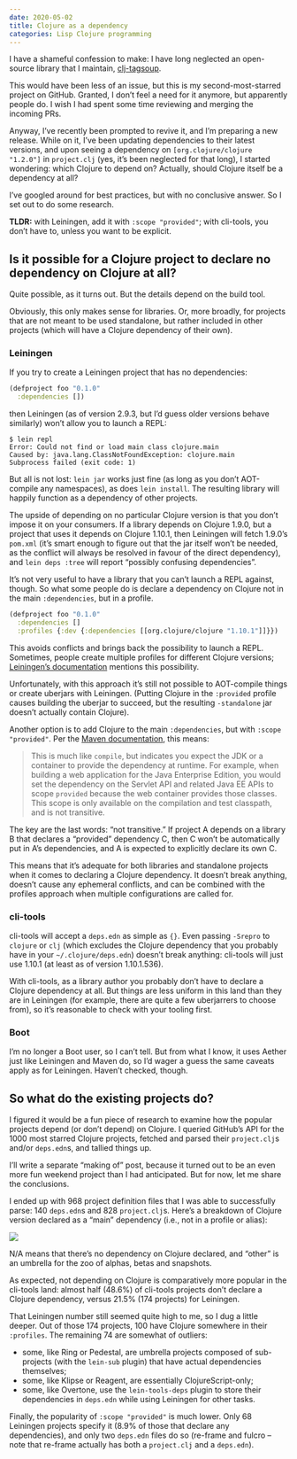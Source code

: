 ```yaml
---
date: 2020-05-02
title: Clojure as a dependency
categories: Lisp Clojure programming
---
```


I have a shameful confession to make: I have long neglected an open-source library that I maintain, [clj-tagsoup][1].

This would have been less of an issue, but this is my second-most-starred project on GitHub. Granted, I don’t feel a need for it anymore, but apparently people do. I wish I had spent some time reviewing and merging the incoming PRs.

Anyway, I’ve recently been prompted to revive it, and I’m preparing a new release. While on it, I’ve been updating dependencies to their latest versions, and upon seeing a dependency on `[org.clojure/clojure "1.2.0"]` in `project.clj` (yes, it’s been neglected for that long), I started wondering: which Clojure to depend on? Actually, should Clojure itself be a dependency at all?

I’ve googled around for best practices, but with no conclusive answer. So I set out to do some research.

**TLDR:** with Leiningen, add it with `:scope "provided"`; with cli-tools, you don’t have to, unless you want to be explicit.

## Is it possible for a Clojure project to declare no dependency on Clojure at all?

Quite possible, as it turns out. But the details depend on the build tool.

Obviously, this only makes sense for libraries. Or, more broadly, for projects that are not meant to be used standalone, but rather included in other projects (which will have a Clojure dependency of their own).

### Leiningen

If you try to create a Leiningen project that has no dependencies:

```clojure
(defproject foo "0.1.0"
  :dependencies [])
```

then Leiningen (as of version 2.9.3, but I’d guess older versions behave similarly) won’t allow you to launch a REPL:

```
$ lein repl
Error: Could not find or load main class clojure.main
Caused by: java.lang.ClassNotFoundException: clojure.main
Subprocess failed (exit code: 1)
```

But all is not lost: `lein jar` works just fine (as long as you don’t AOT-compile any namespaces), as does `lein install`. The resulting library will happily function as a dependency of other projects.

The upside of depending on no particular Clojure version is that you don’t impose it on your consumers. If a library depends on Clojure 1.9.0, but a project that uses it depends on Clojure 1.10.1, then Leiningen will fetch 1.9.0’s `pom.xml` (it’s smart enough to figure out that the jar itself won’t be needed, as the conflict will always be resolved in favour of the direct dependency), and `lein deps :tree` will report “possibly confusing dependencies”.

It’s not very useful to have a library that you can’t launch a REPL against, though. So what some people do is declare a dependency on Clojure not in the main `:dependencies`, but in a profile.

```clojure
(defproject foo "0.1.0"
  :dependencies []
  :profiles {:dev {:dependencies [[org.clojure/clojure "1.10.1"]]}})
```

This avoids conflicts and brings back the possibility to launch a REPL. Sometimes, people create multiple profiles for different Clojure versions; [Leiningen’s documentation][2] mentions this possibility.

Unfortunately, with this approach it’s still not possible to AOT-compile things or create uberjars with Leiningen. (Putting Clojure in the `:provided` profile causes building the uberjar to succeed, but the resulting `-standalone` jar doesn’t actually contain Clojure).

Another option is to add Clojure to the main `:dependencies`, but with `:scope "provided"`. Per the [Maven documentation][3], this means:

> This is much like `compile`, but indicates you expect the JDK or a container to provide the dependency at runtime. For example, when building a web application for the Java Enterprise Edition, you would set the dependency on the Servlet API and related Java EE APIs to scope `provided` because the web container provides those classes. This scope is only available on the compilation and test classpath, and is not transitive.

The key are the last words: “not transitive.” If project A depends on a library B that declares a “provided” dependency C, then C won’t be automatically put in A’s dependencies, and A is expected to explicitly declare its own C.

This means that it’s adequate for both libraries and standalone projects when it comes to declaring a Clojure dependency. It doesn’t break anything, doesn’t cause any ephemeral conflicts, and can be combined with the profiles approach when multiple configurations are called for.

 [1]: https://github.com/nathell/clj-tagsoup
 [2]: https://github.com/technomancy/leiningen/blob/master/doc/PROFILES.md
 [3]: http://maven.apache.org/guides/introduction/introduction-to-dependency-mechanism.html

### cli-tools

cli-tools will accept a `deps.edn` as simple as `{}`. Even passing `-Srepro` to `clojure` or `clj` (which excludes the Clojure dependency that you probably have in your `~/.clojure/deps.edn`) doesn’t break anything: cli-tools will just use 1.10.1 (at least as of version 1.10.1.536).

With cli-tools, as a library author you probably don’t have to declare a Clojure dependency at all. But things are less uniform in this land than they are in Leiningen (for example, there are quite a few uberjarrers to choose from), so it’s reasonable to check with your tooling first.

### Boot

I’m no longer a Boot user, so I can’t tell. But from what I know, it uses Aether just like Leiningen and Maven do, so I’d wager a guess the same caveats apply as for Leiningen. Haven’t checked, though.

## So what do the existing projects do?

I figured it would be a fun piece of research to examine how the popular projects depend (or don’t depend) on Clojure. I queried GitHub’s API for the 1000 most starred Clojure projects, fetched and parsed their `project.clj`s and/or `deps.edn`s, and tallied things up.

I’ll write a separate “making of” post, because it turned out to be an even more fun weekend project than I had anticipated. But for now, let me share the conclusions.

I ended up with 968 project definition files that I was able to successfully parse: 140 `deps.edn`s and 828 `project.clj`s. Here’s a breakdown of Clojure version declared as a “main” dependency (i.e., not in a profile or alias):

<img src="/img/blog/clojure-versions.png">

N/A means that there’s no dependency on Clojure declared, and “other” is an umbrella for the zoo of alphas, betas and snapshots.

As expected, not depending on Clojure is comparatively more popular in the cli-tools land: almost half (48.6%) of cli-tools projects don’t declare a Clojure dependency, versus 21.5% (174 projects) for Leiningen.

That Leiningen number still seemed quite high to me, so I dug a little deeper. Out of those 174 projects, 100 have Clojure somewhere in their `:profiles`. The remaining 74 are somewhat of outliers:

- some, like Ring or Pedestal, are umbrella projects composed of sub-projects (with the `lein-sub` plugin) that have actual dependencies themselves;
- some, like Klipse or Reagent, are essentially ClojureScript-only;
- some, like Overtone, use the `lein-tools-deps` plugin to store their dependencies in `deps.edn` while using Leiningen for other tasks.

Finally, the popularity of `:scope "provided"` is much lower. Only 68 Leiningen projects specify it (8.9% of those that declare any dependencies), and only two `deps.edn` files do so (re-frame and fulcro – note that re-frame actually has both a `project.clj` and a `deps.edn`).
